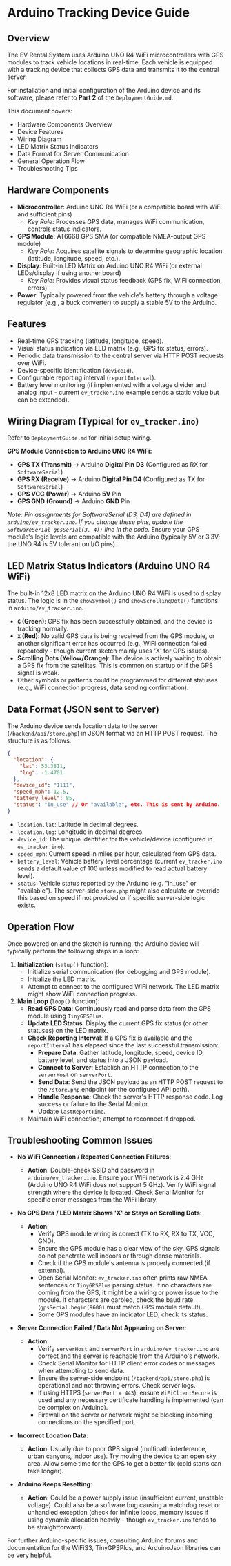 # Arduino Tracking Device Guide

## Overview

The EV Rental System uses Arduino UNO R4 WiFi microcontrollers with GPS modules to track vehicle locations in real-time. Each vehicle is equipped with a tracking device that collects GPS data and transmits it to the central server.

For installation and initial configuration of the Arduino device and its software, please refer to **Part 2** of the `DeploymentGuide.md`.

This document covers:
- Hardware Components Overview
- Device Features
- Wiring Diagram
- LED Matrix Status Indicators
- Data Format for Server Communication
- General Operation Flow
- Troubleshooting Tips

## Hardware Components

- **Microcontroller**: Arduino UNO R4 WiFi (or a compatible board with WiFi and sufficient pins)
  - *Key Role*: Processes GPS data, manages WiFi communication, controls status indicators.
- **GPS Module**: AT6668 GPS SMA (or compatible NMEA-output GPS module)
  - *Key Role*: Acquires satellite signals to determine geographic location (latitude, longitude, speed, etc.).
- **Display**: Built-in LED Matrix on Arduino UNO R4 WiFi (or external LEDs/display if using another board)
  - *Key Role*: Provides visual status feedback (GPS fix, WiFi connection, errors).
- **Power**: Typically powered from the vehicle's battery through a voltage regulator (e.g., a buck converter) to supply a stable 5V to the Arduino.

## Features

- Real-time GPS tracking (latitude, longitude, speed).
- Visual status indication via LED matrix (e.g., GPS fix status, errors).
- Periodic data transmission to the central server via HTTP POST requests over WiFi.
- Device-specific identification (`deviceId`).
- Configurable reporting interval (`reportInterval`).
- Battery level monitoring (if implemented with a voltage divider and analog input - current `ev_tracker.ino` example sends a static value but can be extended).

## Wiring Diagram (Typical for `ev_tracker.ino`)

Refer to `DeploymentGuide.md` for initial setup wiring.

**GPS Module Connection to Arduino UNO R4 WiFi:**

*   **GPS TX (Transmit)** → Arduino **Digital Pin D3** (Configured as RX for `SoftwareSerial`)
*   **GPS RX (Receive)** → Arduino **Digital Pin D4** (Configured as TX for `SoftwareSerial`)
*   **GPS VCC (Power)** → Arduino **5V** Pin
*   **GPS GND (Ground)** → Arduino **GND** Pin

*Note: Pin assignments for SoftwareSerial (D3, D4) are defined in `arduino/ev_tracker.ino`. If you change these pins, update the `SoftwareSerial gpsSerial(3, 4);` line in the code.* Ensure your GPS module's logic levels are compatible with the Arduino (typically 5V or 3.3V; the UNO R4 is 5V tolerant on I/O pins).

## LED Matrix Status Indicators (Arduino UNO R4 WiFi)

The built-in 12x8 LED matrix on the Arduino UNO R4 WiFi is used to display status. The logic is in the `showSymbol()` and `showScrollingDots()` functions in `arduino/ev_tracker.ino`.

-   **`G` (Green)**: GPS fix has been successfully obtained, and the device is tracking normally.
-   **`X` (Red)**: No valid GPS data is being received from the GPS module, or another significant error has occurred (e.g., WiFi connection failed repeatedly - though current sketch mainly uses 'X' for GPS issues).
-   **Scrolling Dots (Yellow/Orange)**: The device is actively waiting to obtain a GPS fix from the satellites. This is common on startup or if the GPS signal is weak.
-   Other symbols or patterns could be programmed for different statuses (e.g., WiFi connection progress, data sending confirmation).

## Data Format (JSON sent to Server)

The Arduino device sends location data to the server (`/backend/api/store.php`) in JSON format via an HTTP POST request. The structure is as follows:

```json
{
  "location": {
    "lat": 53.3811,
    "lng": -1.4701
  },
  "device_id": "1111",
  "speed_mph": 12.5,
  "battery_level": 85,
  "status": "in_use" // Or "available", etc. This is sent by Arduino.
}
```

-   `location.lat`: Latitude in decimal degrees.
-   `location.lng`: Longitude in decimal degrees.
-   `device_id`: The unique identifier for the vehicle/device (configured in `ev_tracker.ino`).
-   `speed_mph`: Current speed in miles per hour, calculated from GPS data.
-   `battery_level`: Vehicle battery level percentage (current `ev_tracker.ino` sends a default value of 100 unless modified to read actual battery level).
-   `status`: Vehicle status reported by the Arduino (e.g. "in_use" or "available"). The server-side `store.php` might also calculate or override this based on speed if not provided or if specific server-side logic exists.

## Operation Flow

Once powered on and the sketch is running, the Arduino device will typically perform the following steps in a loop:

1.  **Initialization** (`setup()` function):
    *   Initialize serial communication (for debugging and GPS module).
    *   Initialize the LED matrix.
    *   Attempt to connect to the configured WiFi network. The LED matrix might show WiFi connection progress.
2.  **Main Loop** (`loop()` function):
    *   **Read GPS Data**: Continuously read and parse data from the GPS module using `TinyGPSPlus`.
    *   **Update LED Status**: Display the current GPS fix status (or other statuses) on the LED matrix.
    *   **Check Reporting Interval**: If a GPS fix is available and the `reportInterval` has elapsed since the last successful transmission:
        *   **Prepare Data**: Gather latitude, longitude, speed, device ID, battery level, and status into a JSON payload.
        *   **Connect to Server**: Establish an HTTP connection to the `serverHost` on `serverPort`.
        *   **Send Data**: Send the JSON payload as an HTTP POST request to the `/store.php` endpoint (or the configured API path).
        *   **Handle Response**: Check the server's HTTP response code. Log success or failure to the Serial Monitor.
        *   Update `lastReportTime`.
    *   Maintain WiFi connection; attempt to reconnect if dropped.

## Troubleshooting Common Issues

-   **No WiFi Connection / Repeated Connection Failures**:
    *   **Action**: Double-check SSID and password in `arduino/ev_tracker.ino`. Ensure your WiFi network is 2.4 GHz (Arduino UNO R4 WiFi does not support 5 GHz). Verify WiFi signal strength where the device is located. Check Serial Monitor for specific error messages from the WiFi library.

-   **No GPS Data / LED Matrix Shows 'X' or Stays on Scrolling Dots**:
    *   **Action**: 
        *   Verify GPS module wiring is correct (TX to RX, RX to TX, VCC, GND).
        *   Ensure the GPS module has a clear view of the sky. GPS signals do not penetrate well indoors or through dense materials.
        *   Check if the GPS module's antenna is properly connected (if external).
        *   Open Serial Monitor: `ev_tracker.ino` often prints raw NMEA sentences or `TinyGPSPlus` parsing status. If no characters are coming from the GPS, it might be a wiring or power issue to the module. If characters are garbled, check the baud rate (`gpsSerial.begin(9600)` must match GPS module default).
        *   Some GPS modules have an indicator LED; check its status.

-   **Server Connection Failed / Data Not Appearing on Server**:
    *   **Action**:
        *   Verify `serverHost` and `serverPort` in `arduino/ev_tracker.ino` are correct and the server is reachable from the Arduino's network.
        *   Check Serial Monitor for HTTP client error codes or messages when attempting to send data.
        *   Ensure the server-side endpoint (`/backend/api/store.php`) is operational and not throwing errors. Check server logs.
        *   If using HTTPS (`serverPort = 443`), ensure `WiFiClientSecure` is used and any necessary certificate handling is implemented (can be complex on Arduino).
        *   Firewall on the server or network might be blocking incoming connections on the specified port.

-   **Incorrect Location Data**: 
    *   **Action**: Usually due to poor GPS signal (multipath interference, urban canyons, indoor use). Try moving the device to an open sky area. Allow some time for the GPS to get a better fix (cold starts can take longer).

-   **Arduino Keeps Resetting**: 
    *   **Action**: Could be a power supply issue (insufficient current, unstable voltage). Could also be a software bug causing a watchdog reset or unhandled exception (check for infinite loops, memory issues if using dynamic allocation heavily - though `ev_tracker.ino` tends to be straightforward).

For further Arduino-specific issues, consulting Arduino forums and documentation for the WiFiS3, TinyGPSPlus, and ArduinoJson libraries can be very helpful. 